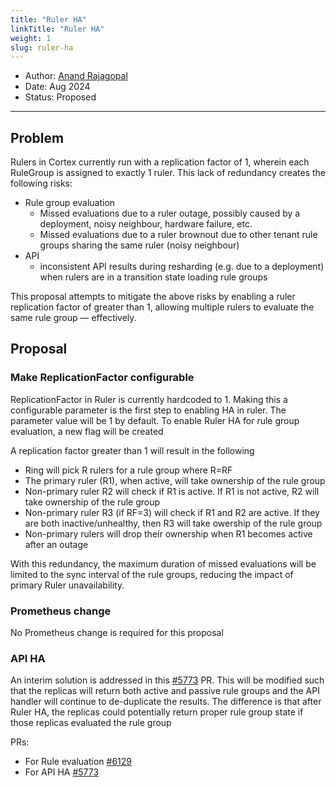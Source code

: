 ```yaml
---
title: "Ruler HA"
linkTitle: "Ruler HA"
weight: 1
slug: ruler-ha
---
```


- Author: [Anand Rajagopal](https://github.com/rajagopalanand)
- Date: Aug 2024
- Status: Proposed
---

## Problem

Rulers in Cortex currently run with a replication factor of 1, wherein each RuleGroup is assigned to exactly 1 ruler.  This lack of redundancy creates the following risks:

- Rule group evaluation
    - Missed evaluations due to a ruler outage, possibly caused by a deployment, noisy neighbour, hardware failure, etc.
    - Missed evaluations due to a ruler brownout due to other tenant rule groups sharing the same ruler (noisy neighbour)
- API
  - inconsistent API results during resharding (e.g. due to a deployment) when rulers are in a transition state loading rule groups

This proposal attempts to mitigate the above risks by enabling a ruler replication factor of greater than 1, allowing multiple rulers to evaluate the same rule group — effectively.

## Proposal

### Make ReplicationFactor configurable

ReplicationFactor in Ruler is currently hardcoded to 1.  Making this a configurable parameter is the first step to enabling HA in ruler.  The parameter value will be 1 by default. To enable Ruler HA for rule group evaluation, a new flag will be created

A replication factor greater than 1 will result in the following

 - Ring will pick R rulers for a rule group where R=RF
 - The primary ruler (R1), when active, will take ownership of the rule group
 - Non-primary ruler R2 will check if R1 is active. If R1 is not active, R2 will take ownership of the rule group
 - Non-primary ruler R3 (if RF=3) will check if R1 and R2 are active. If they are both inactive/unhealthy, then R3 will take owership of the rule group
 - Non-primary rulers will drop their ownership when R1 becomes active after an outage

With this redundancy, the maximum duration of missed evaluations will be limited to the sync interval of the rule groups, reducing the impact of primary Ruler unavailability.

### Prometheus change

No Prometheus change is required for this proposal

### API HA

An interim solution is addressed in this [#5773](https://github.com/cortexproject/cortex/issues/5773) PR. This will be modified such that the replicas will return both active and passive rule groups and the API handler will continue to de-duplicate the results.
The difference is that after Ruler HA, the replicas could potentially return proper rule group state if those replicas evaluated the rule group

PRs:

* For Rule evaluation [#6129](https://github.com/cortexproject/cortex/pull/6129)
* For API HA [#5773](https://github.com/cortexproject/cortex/issues/5773)

